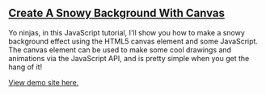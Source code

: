 ## [Create A Snowy Background With Canvas](https://www.youtube.com/watch?v=ANDyf6VEYHE&index=1&list=PL4cUxeGkcC9gdqHxcUgGhl_cV6xET1_0N)

Yo ninjas, in this JavaScript tutorial, I'll show you how to make a snowy background effect using the HTML5 canvas element and some JavaScript. The canvas element can be used to make some cool drawings and animations via the JavaScript API, and is pretty simple when you get the hang of it!

[View demo site here.](https://webdevtuts.github.io/js_snow_effect/)
